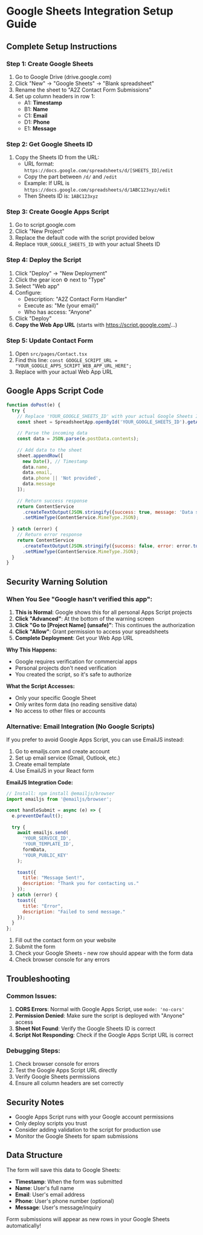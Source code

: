 # Google Sheets Integration Setup Guide

## Complete Setup Instructions

### Step 1: Create Google Sheets
1. Go to Google Drive (drive.google.com)
2. Click "New" → "Google Sheets" → "Blank spreadsheet"
3. Rename the sheet to "A2Z Contact Form Submissions"
4. Set up column headers in row 1:
   - A1: **Timestamp**
   - B1: **Name**
   - C1: **Email** 
   - D1: **Phone**
   - E1: **Message**

### Step 2: Get Google Sheets ID
1. Copy the Sheets ID from the URL:
   - URL format: `https://docs.google.com/spreadsheets/d/[SHEETS_ID]/edit`
   - Copy the part between `/d/` and `/edit`
   - Example: If URL is `https://docs.google.com/spreadsheets/d/1ABC123xyz/edit`
   - Then Sheets ID is: `1ABC123xyz`

### Step 3: Create Google Apps Script
1. Go to script.google.com
2. Click "New Project"
3. Replace the default code with the script provided below
4. Replace `YOUR_GOOGLE_SHEETS_ID` with your actual Sheets ID

### Step 4: Deploy the Script
1. Click "Deploy" → "New Deployment"
2. Click the gear icon ⚙️ next to "Type"
3. Select "Web app"
4. Configure:
   - Description: "A2Z Contact Form Handler"
   - Execute as: "Me (your email)"
   - Who has access: "Anyone"
5. Click "Deploy"
6. **Copy the Web App URL** (starts with https://script.google.com/...)

### Step 5: Update Contact Form
1. Open `src/pages/Contact.tsx`
2. Find this line: `const GOOGLE_SCRIPT_URL = "YOUR_GOOGLE_APPS_SCRIPT_WEB_APP_URL_HERE";`
3. Replace with your actual Web App URL

## Google Apps Script Code

```javascript
function doPost(e) {
  try {
    // Replace 'YOUR_GOOGLE_SHEETS_ID' with your actual Google Sheets ID
    const sheet = SpreadsheetApp.openById('YOUR_GOOGLE_SHEETS_ID').getActiveSheet();
    
    // Parse the incoming data
    const data = JSON.parse(e.postData.contents);
    
    // Add data to the sheet
    sheet.appendRow([
      new Date(), // Timestamp
      data.name,
      data.email, 
      data.phone || 'Not provided',
      data.message
    ]);
    
    // Return success response
    return ContentService
      .createTextOutput(JSON.stringify({success: true, message: 'Data saved successfully'}))
      .setMimeType(ContentService.MimeType.JSON);
      
  } catch (error) {
    // Return error response
    return ContentService
      .createTextOutput(JSON.stringify({success: false, error: error.toString()}))
      .setMimeType(ContentService.MimeType.JSON);
  }
}
```

## Security Warning Solution

### When You See "Google hasn't verified this app":

1. **This is Normal**: Google shows this for all personal Apps Script projects
2. **Click "Advanced"**: At the bottom of the warning screen
3. **Click "Go to [Project Name] (unsafe)"**: This continues the authorization
4. **Click "Allow"**: Grant permission to access your spreadsheets
5. **Complete Deployment**: Get your Web App URL

**Why This Happens:**
- Google requires verification for commercial apps
- Personal projects don't need verification
- You created the script, so it's safe to authorize

**What the Script Accesses:**
- Only your specific Google Sheet
- Only writes form data (no reading sensitive data)
- No access to other files or accounts

### Alternative: Email Integration (No Google Scripts)

If you prefer to avoid Google Apps Script, you can use EmailJS instead:

1. Go to emailjs.com and create account
2. Set up email service (Gmail, Outlook, etc.)
3. Create email template
4. Use EmailJS in your React form

**EmailJS Integration Code:**
```javascript
// Install: npm install @emailjs/browser
import emailjs from '@emailjs/browser';

const handleSubmit = async (e) => {
  e.preventDefault();
  
  try {
    await emailjs.send(
      'YOUR_SERVICE_ID',
      'YOUR_TEMPLATE_ID', 
      formData,
      'YOUR_PUBLIC_KEY'
    );
    
    toast({
      title: "Message Sent!",
      description: "Thank you for contacting us."
    });
  } catch (error) {
    toast({
      title: "Error",
      description: "Failed to send message."
    });
  }
};
```



1. Fill out the contact form on your website
2. Submit the form
3. Check your Google Sheets - new row should appear with the form data
4. Check browser console for any errors

## Troubleshooting

### Common Issues:
1. **CORS Errors**: Normal with Google Apps Script, use `mode: 'no-cors'`
2. **Permission Denied**: Make sure the script is deployed with "Anyone" access
3. **Sheet Not Found**: Verify the Google Sheets ID is correct
4. **Script Not Responding**: Check if the Google Apps Script URL is correct

### Debugging Steps:
1. Check browser console for errors
2. Test the Google Apps Script URL directly
3. Verify Google Sheets permissions
4. Ensure all column headers are set correctly

## Security Notes

- Google Apps Script runs with your Google account permissions
- Only deploy scripts you trust
- Consider adding validation to the script for production use
- Monitor the Google Sheets for spam submissions

## Data Structure

The form will save this data to Google Sheets:
- **Timestamp**: When the form was submitted
- **Name**: User's full name
- **Email**: User's email address
- **Phone**: User's phone number (optional)
- **Message**: User's message/inquiry

Form submissions will appear as new rows in your Google Sheets automatically!